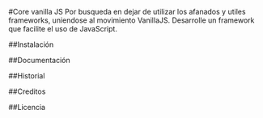 #Core vanilla JS
Por busqueda en dejar de utilizar los afanados y utiles frameworks, uniendose al movimiento VanillaJS. Desarrolle un framework que facilite el uso de JavaScript.

##Instalación

##Documentación

##Historial

##Creditos

##Licencia
